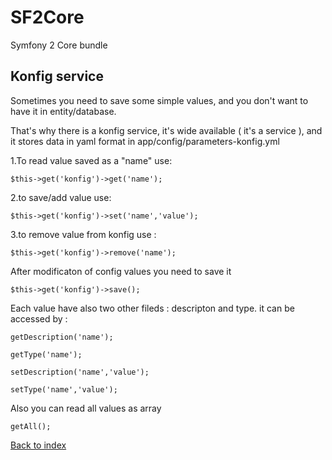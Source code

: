 # SF2Core
Symfony 2 Core bundle
## Konfig service
Sometimes  you need  to save some  simple values, and  you don't  want  to have it in entity/database.

That's  why  there is  a  konfig  service,  it's wide available ( it's a service ), and  it stores data in yaml  format in app/config/parameters-konfig.yml

1.To read  value saved as a  "name" use:

`$this->get('konfig')->get('name');`

2.to save/add value  use:

`$this->get('konfig')->set('name','value');`

3.to remove value from konfig use :

`$this->get('konfig')->remove('name');`

After  modificaton of  config  values  you need  to save it 

`$this->get('konfig')->save();`


Each value have  also two other fileds : descripton and  type.
it can be accessed  by : 

`getDescription('name');`	

`getType('name');`

`setDescription('name','value');`

`setType('name','value');`


Also you  can read  all values  as  array 

`getAll();`


[Back to index](../README.md)





